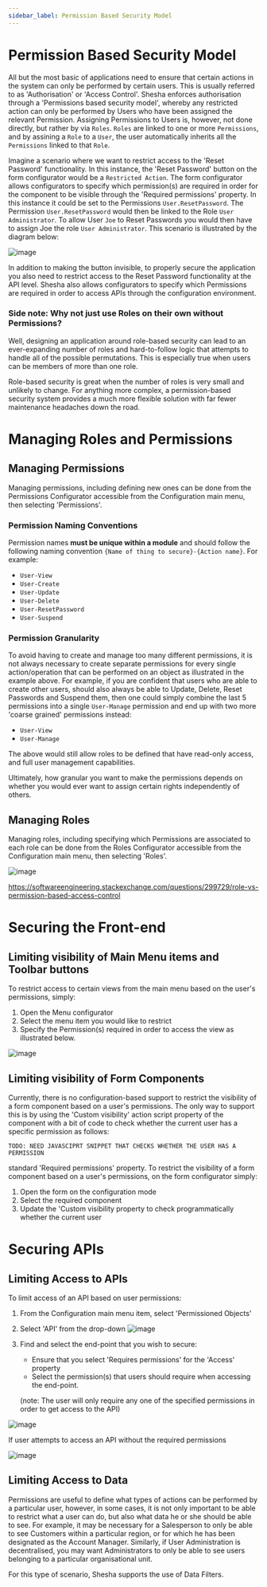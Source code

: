 ```yaml
---
sidebar_label: Permission Based Security Model
---
```


# Permission Based Security Model

All but the most basic of applications need to ensure that certain actions in the system can only be performed by certain users. This is usually referred to as 'Authorisation' or 'Access Control'. 
Shesha enforces authorisation through a 'Permissions based security model', whereby any restricted action can only be performed by Users who have been assigned the relevant Permission. Assigning Permissions to Users is, however, not done directly, but rather by via `Roles`. `Roles` are linked to one or more `Permissions`, and by assining a `Role` to a `User`, the user automatically inherits all the `Permissions` linked to that `Role`.

Imagine a scenario where we want to restrict access to the 'Reset Password' functionality. In this instance, the 'Reset Password' button on the form configurator would be a `Restricted Action`. The form configurator allows configurators to specify which permission(s) are required in order for the component to be visible through the 'Required permissions' property. In this instance it could be set to the Permissions `User.ResetPassword`. The Permission `User.ResetPassword` would then be linked to the Role `User Administrator`. To allow User `Joe` to Reset Passwords you would then have to assign Joe the role `User Administrator`. This scenario is illustrated by the diagram below:

![image](https://user-images.githubusercontent.com/85956374/222926661-e3dc5e5d-a6e1-416a-9697-00eaa29e9876.png)

In addition to making the button invisible, to properly secure the application you also need to restrict access to the Reset Password functionality at the API level. Shesha also allows configurators to specify which Permissions are required in order to access APIs through the configuration environment.

### Side note: Why not just use Roles on their own without Permissions?
Well, designing an application around role-based security can lead to an ever-expanding number of roles and hard-to-follow logic that attempts to handle all of the possible permutations. This is especially true when users can be members of more than one role. 

Role-based security is great when the number of roles is very small and unlikely to change. For anything more complex, a permission-based security system provides a much more flexible solution with far fewer maintenance headaches down the road.

# Managing Roles and Permissions
## Managing Permissions

Managing permissions, including defining new ones can be done from the Permissions Configurator accessible from the Configuration main menu, then selecting 'Permissions'.

### Permission Naming Conventions

Permission names **must be unique within a module** and should follow the following naming convention `{Name of thing to secure}-{Action name}`. For example:

* `User-View`
* `User-Create`
* `User-Update`
* `User-Delete`
* `User-ResetPassword`
* `User-Suspend`

### Permission Granularity
To avoid having to create and manage too many different permissions, it is not always necessary to create separate permissions for every single action/operation that can be performed on an object as illustrated in the example above. For example, if you are confident that users who are able to create other users, should also always be able to Update, Delete, Reset Passwords and Suspend them, then one could simply combine the last 5 permissions into a single `User-Manage` permission and end up with two more 'coarse grained' permissions instead:

* `User-View`
* `User-Manage`

The above would still allow roles to be defined that have read-only access, and full user management capabilities.

Ultimately, how granular you want to make the permissions depends on whether you would ever want to assign certain rights independently of others.


## Managing Roles
Managing roles, including specifying which Permissions are associated to each role can be done from the Roles Configurator accessible from the Configuration main menu, then selecting 'Roles'.

![image](https://user-images.githubusercontent.com/85956374/222926697-41a91832-ee15-4f19-96b7-208b478a6aea.png)

<a href="https://softwareengineering.stackexchange.com/questions/299729/role-vs-permission-based-access-control" target="_blank">https://softwareengineering.stackexchange.com/questions/299729/role-vs-permission-based-access-control</a>

# Securing the Front-end

## Limiting visibility of Main Menu items and Toolbar buttons
To restrict access to certain views from the main menu based on the user's permissions, simply:

1. Open the Menu configurator
2. Select the menu item you would like to restrict
3. Specify the Permission(s) required in order to access the view as illustrated below.

![image](https://user-images.githubusercontent.com/85956374/222926725-b6ac3361-a6ad-40d6-9c31-038ce92f97f0.png)

## Limiting visibility of Form Components

Currently, there is no configuration-based support to restrict the visibility of a form component based on a user's permissions. The only way to support this is by using the 'Custom visibility' action script property of the component with a bit of code to check whether the current user has a specific permission as follows:

```
TODO: NEED JAVASCIPRT SNIPPET THAT CHECKS WHETHER THE USER HAS A PERMISSION
```

standard 'Required permissions' property.
To restrict the visibility of a form component based on a user's permissions, on the form configurator simply:

1. Open the form on the configuration mode
2. Select the required component
3. Update the 'Custom visibility property to check programmatically whether the current user 


# Securing APIs

## Limiting Access to APIs

To limit access of an API based on user permissions:

1. From the Configuration main menu item, select 'Permissioned Objects'
2. Select 'API' from the drop-down
   ![image](https://user-images.githubusercontent.com/85956374/222926744-f3503842-e9c8-4a70-bc47-ab1534b8b9cd.png)
3. Find and select the end-point that you wish to secure:

      - Ensure that you select 'Requires permissions' for the 'Access' property 
      - Select the permission(s) that users should require when accessing the end-point.

      (note: The user will only require any one of the specified permissions in order to get access to the API)
 
![image](https://user-images.githubusercontent.com/85956374/222926761-227d13ca-f4a3-4e46-9bc6-1b3d9fcf176f.png)


If user attempts to access an API without the required permissions 

![image](https://user-images.githubusercontent.com/85956374/222926774-846158cc-03f2-4ec1-b89b-32e6b289c8b5.png)

## Limiting Access to Data

Permissions are useful to define what types of actions can be performed by a particular user, however, in some cases, it is not only important to be able to restrict what a user can do, but also what data he or she should be able to see. For example, it may be necessary for a Salesperson to only be able to see Customers within a particular region, or for which he has been designated as the Account Manager. Similarly, if User Administration is decentralised, you may want Administrators to only be able to see users belonging to a particular organisational unit.

For this type of scenario, Shesha supports the use of Data Filters.


